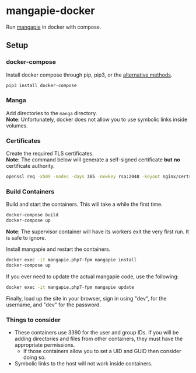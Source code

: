 # mangapie-docker

Run [mangapie](https://github.com/pierobot/mangapie) in docker with compose.

## Setup

### docker-compose
Install docker compose through pip, pip3, or the [alternative methods](https://docs.docker.com/compose/install/#install-compose).

```bash
pip3 install docker-compose
```

### Manga

Add directories to the ``manga`` directory.  
**Note**: Unfortunately, docker does not allow you to use symbolic links inside volumes.

### Certificates

Create the required TLS certificates.  
**Note:** The command below will generate a self-signed certificate **but** **no** certificate authority.

```bash
openssl req -x509 -nodes -days 365 -newkey rsa:2048 -keyout nginx/certs/mangapie.key -out nginx/certs/mangapie.crt
```

### Build Containers

Build and start the containers. This will take a while the first time.  

```bash
docker-compose build
docker-compose up
```

**Note**: The supervisor container will have its workers exit the very first run. It is safe to ignore.  

Install mangapie and restart the containers.
```bash
docker exec -it mangapie.php7-fpm mangapie install
docker-compose up
```

If you ever need to update the actual mangapie code, use the following:  
```bash
docker exec -it mangapie.php7-fpm mangapie update
```

Finally, load up the site in your browser, sign in using "dev", for the username, and "dev" for the password.

### Things to  consider
* These containers use 3390 for the user and group IDs. If you will be adding directories and files from other containers, they must have the appropriate permissions.
    * If those containers allow you to set a UID and GUID then consider doing so. 
* Symbolic links to the host will not work inside containers.
